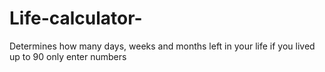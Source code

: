 # Life-calculator-
Determines how many days, weeks and months left in your life if you lived up to 90
only enter numbers
